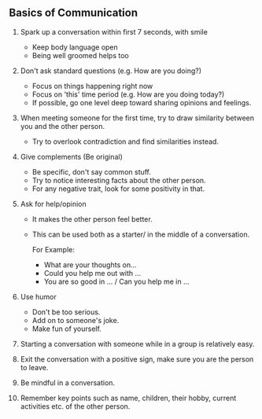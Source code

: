 ## Basics of Communication

1. Spark up a conversation within first 7 seconds, with smile
   - Keep body language open
   - Being well groomed helps too


1. Don't ask standard questions (e.g. How are you doing?)
   - Focus on things happening right now
   - Focus on 'this' time period (e.g. How are you doing today?)
   - If possible, go one level deep toward sharing opinions and feelings.


1. When meeting someone for the first time, try to draw similarity between you and the other person.
   - Try to overlook contradiction and find similarities instead.


1. Give complements (Be original)
   - Be specific, don't say common stuff.
   - Try to notice interesting facts about the other person.
   - For any negative trait, look for some positivity in that.


1. Ask for help/opinion
   - It makes the other person feel better.
   - This can be used both as a starter/ in the middle of a conversation.

     For Example:
     - What are your thoughts on...
     - Could you help me out with ...
     - You are so good in ... / Can you help me in ...


 1. Use humor
    - Don't be too serious.
    - Add on to someone's joke.
    - Make fun of yourself.


 1. Starting a conversation with someone while in a group is relatively easy.


 1. Exit the conversation with a positive sign, make sure you are the person to leave.


 1. Be mindful in a conversation.


 1. Remember key points such as name, children, their hobby, current activities etc. of the other person.
